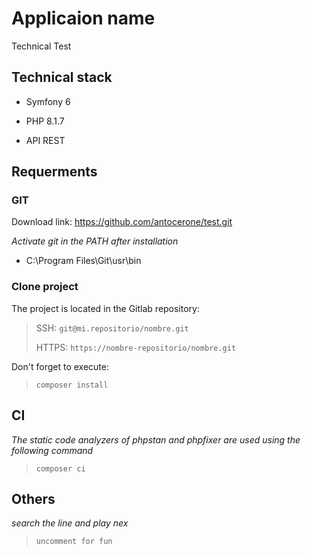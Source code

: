 # Applicaion name

Technical Test

## Technical stack

* Symfony 6

* PHP 8.1.7

* API REST

## Requerments

### GIT

Download link: https://github.com/antocerone/test.git

*Activate git in the PATH after installation*

- C:\Program Files\Git\usr\bin

### Clone project

The project is located in the Gitlab repository:

> SSH:
> `git@mi.repositorio/nombre.git`
>
> HTTPS:
> `https://nombre-repositorio/nombre.git`

Don't forget to execute:

>`composer install`

## CI
*The static code analyzers of phpstan and phpfixer are used using the following command*
> `composer ci`


## Others
*search the line and play nex*

> `uncomment for fun`
